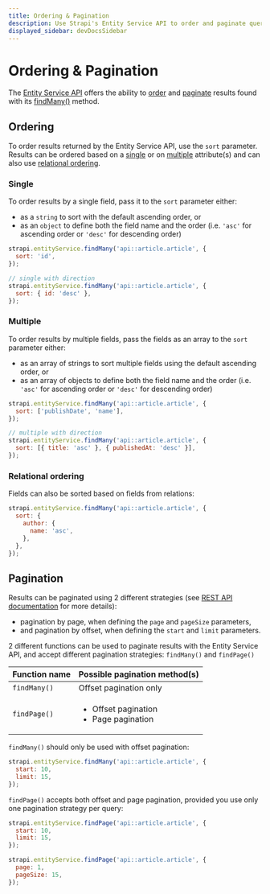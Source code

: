```yaml
---
title: Ordering & Pagination
description: Use Strapi's Entity Service API to order and paginate queries results.
displayed_sidebar: devDocsSidebar
---
```


# Ordering & Pagination

The [Entity Service API](/dev-docs/api/entity-service) offers the ability to [order](#ordering) and [paginate](#pagination) results found with its [findMany()](/dev-docs/api/entity-service/crud#findmany) method.

## Ordering

To order results returned by the Entity Service API, use the `sort` parameter. Results can be ordered based on a [single](#single) or on [multiple](#multiple) attribute(s) and can also use [relational ordering](#relational-ordering).

### Single

To order results by a single field, pass it to the `sort` parameter either:

- as a `string` to sort with the default ascending order, or
- as an `object` to define both the field name and the order (i.e. `'asc'` for ascending order or `'desc'` for descending order)

```js
strapi.entityService.findMany('api::article.article', {
  sort: 'id',
});

// single with direction
strapi.entityService.findMany('api::article.article', {
  sort: { id: 'desc' },
});
```

### Multiple

To order results by multiple fields, pass the fields as an array to the `sort` parameter either:

- as an array of strings to sort multiple fields using the default ascending order, or
- as an array of objects to define both the field name and the order (i.e. `'asc'` for ascending order or `'desc'` for descending order)

```js
strapi.entityService.findMany('api::article.article', {
  sort: ['publishDate', 'name'],
});

// multiple with direction
strapi.entityService.findMany('api::article.article', {
  sort: [{ title: 'asc' }, { publishedAt: 'desc' }],
});
```

### Relational ordering

Fields can also be sorted based on fields from relations:

```js
strapi.entityService.findMany('api::article.article', {
  sort: {
    author: {
      name: 'asc',
    },
  },
});
```

## Pagination

Results can be paginated using 2 different strategies (see [REST API documentation](/dev-docs/api/rest/sort-pagination#pagination) for more details):

- pagination by page, when defining the `page` and `pageSize` parameters,
- and pagination by offset, when defining the `start` and `limit` parameters.

2 different functions can be used to paginate results with the Entity Service API, and accept different pagination strategies: `findMany()` and `findPage()`

| Function name | Possible pagination method(s)                               |
| ------------- | ----------------------------------------------------------- |
| `findMany()`  | Offset pagination only                                      |
| `findPage()`  | <ul><li>Offset pagination</li><li>Page pagination</li></ul> |

<Tabs>
<TabItem value="find-many" label="findMany()">

`findMany()` should only be used with offset pagination:

```js
strapi.entityService.findMany('api::article.article', {
  start: 10,
  limit: 15,
});
```

</TabItem>
<TabItem value="find-page" label="findPage()">

`findPage()` accepts both offset and page pagination, provided you use only one pagination strategy per query:

<Tabs>
<TabItem value="offset-pagination" label="Offset pagination">

```js
strapi.entityService.findPage('api::article.article', {
  start: 10,
  limit: 15,
});
```

</TabItem>

<TabItem value="page-pagination" label="Page pagination">

```js
strapi.entityService.findPage('api::article.article', {
  page: 1,
  pageSize: 15,
});
```

</TabItem>

</Tabs>

</TabItem>
</Tabs>
